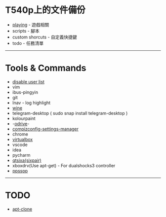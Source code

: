 # T540p上的文件備份

* [playing](https://drive.google.com/drive/folders/1PJhZnWEOGgJTNS7xN9m4qF0X4NhLkXMh?usp=sharing) - 遊戲相關
* scripts - 腳本
* custom shorcuts - 自定義快捷鍵
* todo - 任務清單

---

# Tools & Commands

* [disable user list](https://askubuntu.com/a/1037289)
* vim
* ibus-pingyin
* git
* lnav - log highlight
* [wine](https://linuxconfig.org/install-wine-on-ubuntu-18-04-bionic-beaver-linux)
* telegram-desktop ( sudo snap install telegram-desktop )
* kolourpaint
* -[odrive](https://github.com/liberodark/ODrive)-
* [compizconfig-settings-manager](https://www.maketecheasier.com/tweak-number-workspaces-unity/)
* chrome
* [virtualbox](https://www.virtualbox.org/wiki/Linux_Downloads)
* vscode
* idea
* pycharm
* [qtsixa(sixpair)](https://retropie.org.uk/forum/topic/2913/guide-use-qtsixa-on-ubuntu-16-04-and-derivatives/2)
* xboxdrv(Use apt-get) - For dualshocks3 controller
* [ppsspp](http://ubuntuhandbook.org/index.php/2018/08/install-psp-emulator-ppsspp-1-6-3-ubuntu-18-04/)

---

# TODO

* [apt-clone](https://www.ostechnix.com/backup-installed-packages-and-restore-them-on-freshly-installed-ubuntu-system/)
